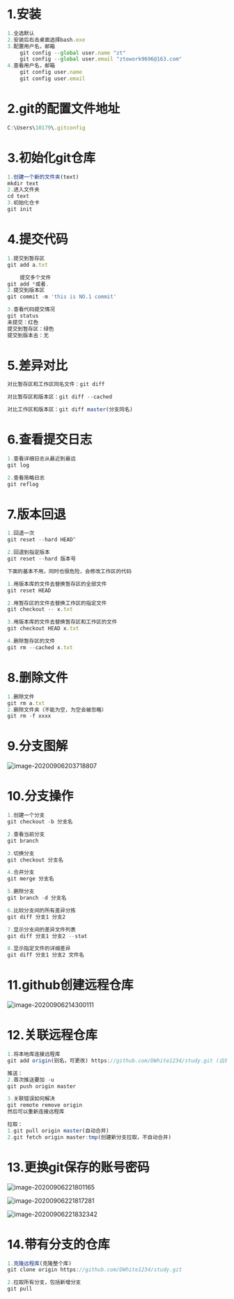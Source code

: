 # 1.安装

```js
1.全选默认
2.安装后右击桌面选择bash.exe
3.配置用户名，邮箱
	git config --global user.name "zt"
	git config --global user.email "ztowork9696@163.com"
4.查看用户名，邮箱
	git config user.name
	git config user.email
```

# 2.git的配置文件地址

```js
C:\Users\10179\.gitconfig
```

# 3.初始化git仓库

```js
1.创建一个新的文件夹(text)
mkdir text
2.进入文件夹
cd text
3.初始化仓卡
git init
```

# 4.提交代码

```js
1.提交到暂存区
git add a.txt

	提交多个文件
git add *或者.
2.提交到版本区
git commit -m 'this is NO.1 commit'

3.查看代码提交情况
git status
未提交：红色
提交到暂存区：绿色
提交到版本去：无
```

# 5.差异对比

```js
对比暂存区和工作区同名文件：git diff

对比暂存区和版本区：git diff --cached

对比工作区和版本区：git diff master(分支同名)
```



# 6.查看提交日志

```js
1.查看详细日志从最近到最远
git log

2.查看简略日志
git reflog
```

# 7.版本回退

```js
1.回退一次
git reset --hard HEAD^

2.回退到指定版本
git reset --hard 版本号
```

```js
下面的基本不用，同时也很危险，会修改工作区的代码

1.用版本库的文件去替换暂存区的全部文件
git reset HEAD

2.用暂存区的文件去替换工作区的指定文件
git checkout -- x.txt

3.用版本库的文件去替换暂存区和工作区的文件
git checkout HEAD x.txt

4.删除暂存区的文件
git rm --cached x.txt
```

# 8.删除文件

```js
1.删除文件
git rm a.txt
2.删除文件夹（不能为空，为空会被忽略）
git rm -f xxxx
```

# 9.分支图解

![image-20200906203718807](H:\学习笔记\图片\image-20200906203718807.png)

# 10.分支操作

```js
1.创建一个分支
git checkout -b 分支名

2.查看当前分支
git branch 

3.切换分支
git checkout 分支名

4.合并分支
git merge 分支名

5.删除分支
git branch -d 分支名

6.比较分支间的所有差异分拣
git diff 分支1 分支2 

7.显示分支间的差异文件列表
git diff 分支1 分支2 --stat

8.显示指定文件的详细差异
git diff 分支1 分支2 文件名	
```

# 11.github创建远程仓库

![image-20200906214300111](H:\学习笔记\图片\image-20200906214300111.png)

# 12.关联远程仓库

```js
1.将本地库连接远程库
git add origin(别名，可更改) https://github.com/DWhite1234/study.git (远程仓库地址)

推送：
2.首次推送要加 -u
git push origin master

3.关联错误如何解决
git remote remove origin
然后可以重新连接远程库

拉取：
1.git pull origin master(自动合并)
2.git fetch origin master:tmp(创建新分支拉取，不自动合并)
```



# 13.更换git保存的账号密码

![image-20200906221801165](H:\学习笔记\图片\image-20200906221801165.png)

![image-20200906221817281](H:\学习笔记\图片\image-20200906221817281.png)

![image-20200906221832342](H:\学习笔记\图片\image-20200906221832342.png)

# 14.带有分支的仓库

```js
1.克隆远程库(克隆整个库)
git clone origin https://github.com/DWhite1234/study.git

2.拉取所有分支，包括新增分支
git pull
```

